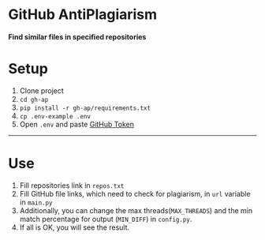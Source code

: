 # GitHub AntiPlagiarism

#### Find similar files in specified repositories

# Setup

1. Clone project
2. `cd gh-ap`
3. `pip install -r gh-ap/requirements.txt`
4. `cp .env-example .env`
5. Open `.env` and paste [GitHub Token](https://github.com/settings/tokens)

___

# Use

1. Fill repositories link in `repos.txt`
2. Fill GitHub file links, which need to check for plagiarism, in `url` variable in `main.py`
3. Additionally, you can change the max threads(`MAX_THREADS`) and the min match percentage for output (`MIN_DIFF`) in `config.py`.
4. If all is OK, you will see the result.
